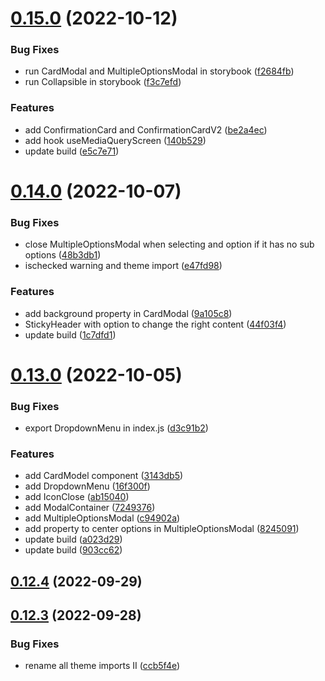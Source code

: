 # [0.15.0](https://github.com/idbi/components/compare/v0.14.0...v0.15.0) (2022-10-12)


### Bug Fixes

* run CardModal and MultipleOptionsModal in storybook ([f2684fb](https://github.com/idbi/components/commit/f2684fb702e9932b693210245a0abb7ac6d3a162))
* run Collapsible in storybook ([f3c7efd](https://github.com/idbi/components/commit/f3c7efded7d34e7837e7587a5676c39468dc9ac3))


### Features

* add ConfirmationCard and ConfirmationCardV2 ([be2a4ec](https://github.com/idbi/components/commit/be2a4ec23f55bf53c4a92be58884b1a510aee58f))
* add hook useMediaQueryScreen ([140b529](https://github.com/idbi/components/commit/140b5294c73b97a71297b28ebb646c1416df8fb9))
* update build ([e5c7e71](https://github.com/idbi/components/commit/e5c7e71dcea6768189723a31ef0ecbc5036f911f))



# [0.14.0](https://github.com/idbi/components/compare/v0.13.0...v0.14.0) (2022-10-07)


### Bug Fixes

* close MultipleOptionsModal when selecting and option if it has no sub options ([48b3db1](https://github.com/idbi/components/commit/48b3db1c254370b7df1a9366134cfcd213622285))
* ischecked warning and theme import ([e47fd98](https://github.com/idbi/components/commit/e47fd98518235b9bbd7b31ddbbf839799f439848))


### Features

* add background property in CardModal ([9a105c8](https://github.com/idbi/components/commit/9a105c8cf17ed96970745c627dd18843ede2a0e7))
* StickyHeader with option to change the right content ([44f03f4](https://github.com/idbi/components/commit/44f03f47f08d7a249a86753ab0cd5e8c6d0799b1))
* update build ([1c7dfd1](https://github.com/idbi/components/commit/1c7dfd1ede784859cee7a212405391ccd6e6d2e1))



# [0.13.0](https://github.com/idbi/components/compare/v0.12.4...v0.13.0) (2022-10-05)


### Bug Fixes

* export DropdownMenu in index.js ([d3c91b2](https://github.com/idbi/components/commit/d3c91b293c3c833e9baed5fa6db70196eb829019))


### Features

* add CardModel component ([3143db5](https://github.com/idbi/components/commit/3143db5c5c46add92ff1c453f8ed8dfb0b1a782f))
* add DropdownMenu ([16f300f](https://github.com/idbi/components/commit/16f300fa97abdd034eda05c5e62a0976c683426d))
* add IconClose ([ab15040](https://github.com/idbi/components/commit/ab1504032a2b8fec02591c56989a3e3104e8d127))
* add ModalContainer ([7249376](https://github.com/idbi/components/commit/7249376c03148c2f7ee74adc84c09f8760fd446b))
* add MultipleOptionsModal ([c94902a](https://github.com/idbi/components/commit/c94902a969a3f8c06b41d788e9ddef77dbaa01f7))
* add property to center options in MultipleOptionsModal ([8245091](https://github.com/idbi/components/commit/82450911ae54e1cf7c1d499c98e4f3d77c1cb6f2))
* update build ([a023d29](https://github.com/idbi/components/commit/a023d29423eb9a0b2b7ad25a90bb29c3a5298449))
* update build ([903cc62](https://github.com/idbi/components/commit/903cc62e96be0b22e60ca38bc6a99ecd8864de12))



## [0.12.4](https://github.com/idbi/components/compare/v0.12.3...v0.12.4) (2022-09-29)



## [0.12.3](https://github.com/idbi/components/compare/v0.12.2...v0.12.3) (2022-09-28)


### Bug Fixes

* rename all theme imports II ([ccb5f4e](https://github.com/idbi/components/commit/ccb5f4ecff63c5e9e906a66835be9816e22d3858))



